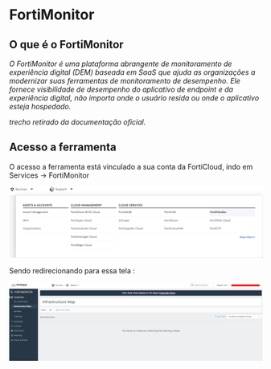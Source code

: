 # FortiMonitor


## O que é o FortiMonitor

_O FortiMonitor é uma plataforma abrangente de monitoramento de experiência digital (DEM) baseada em SaaS que ajuda as organizações a modernizar suas ferramentas de monitoramento de desempenho. Ele fornece visibilidade de desempenho do aplicativo de endpoint e da experiência digital, não importa onde o usuário resida ou onde o aplicativo esteja hospedado._

_trecho retirado da documentação oficial._

## Acesso a ferramenta

O acesso a ferramenta está vinculado a sua conta da FortiCloud, indo em Services -> FortiMonitor

<img src="services-monitor.png">

Sendo redirecionando para essa tela :

<img src="dashboard.png">